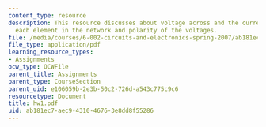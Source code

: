```yaml
---
content_type: resource
description: This resource discusses about voltage across and the current through
  each element in the network and polarity of the voltages.
file: /media/courses/6-002-circuits-and-electronics-spring-2007/ab181ec7aec9431046763e8dd8f55286_hw1.pdf
file_type: application/pdf
learning_resource_types:
- Assignments
ocw_type: OCWFile
parent_title: Assignments
parent_type: CourseSection
parent_uid: e106059b-2e3b-50c2-726d-a543c775c9c6
resourcetype: Document
title: hw1.pdf
uid: ab181ec7-aec9-4310-4676-3e8dd8f55286
---
```

